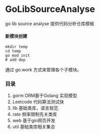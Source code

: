 # GoLibSourceAnalyse
go lib source analyse
提供代码分析仓库模板

#### 新模块创建
```shell
mkdir temp
cd temp
go mod init
# add dep
```

通过 go.work 方式来管理各个子模块。

### 目录
1. gorm ORM基于Golang 实现模型
2. Leetcode 代码算法测试快
3. lib 基础类库，语言规范
4. rate 频率限制先关类库
5. web 基于gin网页开发
6. util 基础类库相关集合